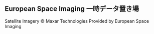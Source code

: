 ## European Space Imaging 一時データ置き場
Satellite Imagery © Maxar Technologies Provided by European Space Imaging
